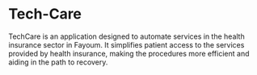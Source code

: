 # Tech-Care
TechCare is an application designed to automate services in the health insurance sector in Fayoum. It simplifies patient access to the services provided by health insurance, making the procedures more efficient and aiding in the path to recovery.
